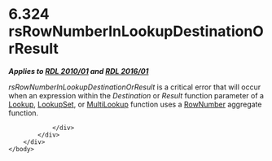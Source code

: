 <html dir="LTR" xmlns:mshelp="http://msdn.microsoft.com/mshelp" xmlns:ddue="http://ddue.schemas.microsoft.com/authoring/2003/5" xmlns:xlink="http://www.w3.org/1999/xlink" xmlns:tool="http://www.microsoft.com/tooltip">
    <head>
        <meta http-equiv="Content-Type" content="text/html; CHARSET=utf-8"></meta>
        <meta name="save" content="history"></meta>
        <title>6.324 rsRowNumberInLookupDestinationOrResult</title>
        <xml>
            <mshelp:toctitle title="6.324 rsRowNumberInLookupDestinationOrResult"></mshelp:toctitle>
            <mshelp:rltitle title="[MS-RDL]: rsRowNumberInLookupDestinationOrResult"></mshelp:rltitle>
            <mshelp:keyword index="A" term="c6d380e8-1a65-4259-bbc2-d420a3259ab1"></mshelp:keyword>
            <mshelp:attr name="DCSext.ContentType" value="open specification"></mshelp:attr>
            <mshelp:attr name="AssetID" value="c6d380e8-1a65-4259-bbc2-d420a3259ab1"></mshelp:attr>
            <mshelp:attr name="TopicType" value="kbRef"></mshelp:attr>
            <mshelp:attr name="DCSext.Title" value="[MS-RDL]: rsRowNumberInLookupDestinationOrResult" />
        </xml>
    </head>
    <body>
        <div id="header">
            <h1 class="heading">6.324 rsRowNumberInLookupDestinationOrResult</h1>
        </div>
        <div id="mainSection">
            <div id="mainBody">
                <div id="allHistory" class="saveHistory"></div>
                <div id="sectionSection0" class="section" name="collapseableSection">
                    

<p><b><i>Applies to </i></b><a href="3428e690-a348-4ec7-8a6a-8efb42d2cdee.html"><b><i>RDL 2010/01</i></b></a><b><i>
and </i></b><a href="52ce3983-2bfc-4e72-9359-42aaf5fe4509.html"><b><i>RDL 2016/01</i></b></a></p>

<p><i>rsRowNumberInLookupDestinationOrResult</i> is a critical
error that will occur when an expression within the <i>Destination</i> or <i>Result</i>
function parameter of a <a href="f7cfa0a3-695f-496c-ac72-e4f865e2803a.html">Lookup</a>,
<a href="def44c38-e9cc-449b-87fc-72a95ef1c8fb.html">LookupSet</a>, or <a href="5b2699f6-8b46-40d7-9a92-0d23132d3d08.html">MultiLookup</a> function uses
a <a href="5246ac2c-9de7-42a2-9b5a-73484f9fe73b.html">RowNumber</a> aggregate
function.</p>


                </div>
            </div>
        </div>
    </body>
</html>